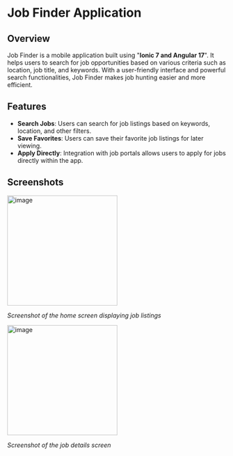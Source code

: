 # Job Finder Application

## Overview

Job Finder is a mobile application built using "**Ionic 7 and Angular 17**". It helps users to search for job opportunities based on various criteria such as location, job title, and keywords. With a user-friendly interface and powerful search functionalities, Job Finder makes job hunting easier and more efficient.

## Features

- **Search Jobs**: Users can search for job listings based on keywords, location, and other filters.
- **Save Favorites**: Users can save their favorite job listings for later viewing.
- **Apply Directly**: Integration with job portals allows users to apply for jobs directly within the app.

## Screenshots

<img width="253" alt="image" src="https://github.com/PavithPriyadharsan/Ionic-Angular-app/assets/146210938/84869450-e544-48f3-b71b-fb5ae8450bda">

*Screenshot of the home screen displaying job listings*

<img width="253" alt="image" src="https://github.com/PavithPriyadharsan/Ionic-Angular-app/assets/146210938/29079306-3429-4c77-b60c-3696ac2d210e">

*Screenshot of the job details screen*

